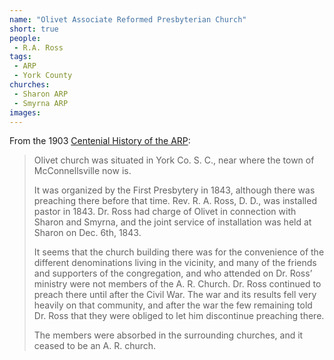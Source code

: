 ```yaml
---
name: "Olivet Associate Reformed Presbyterian Church"
short: true
people:
 - R.A. Ross
tags:
 - ARP
 - York County
churches: 
 - Sharon ARP
 - Smyrna ARP
images:
---
```


From the 1903 [Centenial History of the ARP](https://books.google.com/books?id=eco5AQAAMAAJ):

> Olivet church was situated in York Co. S. C., near where the town of McConnellsville now is.
>
> It was organized by the First Presbytery in 1843, although there was preaching there before that time. Rev. R. A. Ross, D. D., was installed pastor in 1843. Dr. Ross had charge of Olivet in connection with Sharon and Smyrna, and the joint service of installation was held at Sharon on Dec. 6th, 1843.
>
> It seems that the church building there was for the convenience of the different denominations living in the vicinity, and many of the friends and supporters of the congregation, and who attended on Dr. Ross’ ministry were not members of the A. R. Church. Dr. Ross continued to preach there until after the Civil War. The war and its results fell very heavily on that community, and after the war the few remaining told Dr. Ross that they were obliged to let him discontinue preaching there.
>
> The members were absorbed in the surrounding churches, and it ceased to be an A. R. church.
